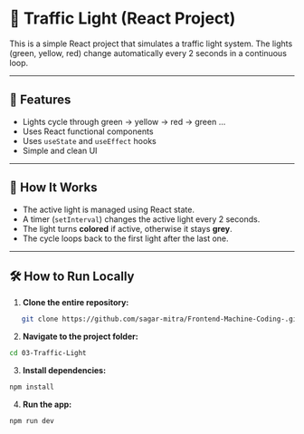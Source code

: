 # 🚦 Traffic Light (React Project)

This is a simple React project that simulates a traffic light system. The lights (green, yellow, red) change automatically every 2 seconds in a continuous loop.

---

## 📌 Features

- Lights cycle through green → yellow → red → green ...
- Uses React functional components
- Uses `useState` and `useEffect` hooks
- Simple and clean UI

---

## 🧠 How It Works

- The active light is managed using React state.
- A timer (`setInterval`) changes the active light every 2 seconds.
- The light turns **colored** if active, otherwise it stays **grey**.
- The cycle loops back to the first light after the last one.

---
## 🛠️ How to Run Locally
1. **Clone the entire repository:** 
```bash
   git clone https://github.com/sagar-mitra/Frontend-Machine-Coding-.git
```
2. **Navigate to the project folder:** 
```bash
cd 03-Traffic-Light
```
3. **Install dependencies:** 
```bash
npm install
```
4. **Run the app:** 
```bash
npm run dev
```


